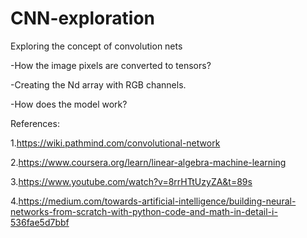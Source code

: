 # CNN-exploration
Exploring the concept of convolution nets 

-How the image pixels are converted to tensors?

-Creating the Nd array with RGB channels.

-How does the model work?


References:

1.https://wiki.pathmind.com/convolutional-network

2.https://www.coursera.org/learn/linear-algebra-machine-learning

3.https://www.youtube.com/watch?v=8rrHTtUzyZA&t=89s

4.https://medium.com/towards-artificial-intelligence/building-neural-networks-from-scratch-with-python-code-and-math-in-detail-i-536fae5d7bbf
